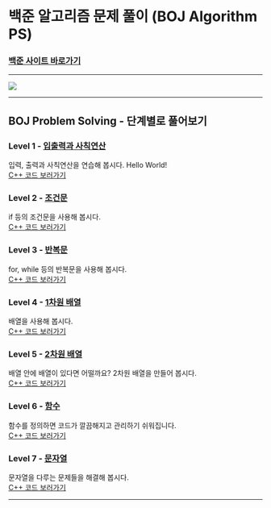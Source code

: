 # 백준 알고리즘 문제 풀이 (BOJ Algorithm PS)
### [백준 사이트 바로가기](https://www.acmicpc.net/)
- - -

<img src = "https://user-images.githubusercontent.com/58673491/188276507-4327a1ec-f3cb-4c2f-a025-871ef9f9ad6c.png"/>

- - -
## BOJ Problem Solving - 단계별로 풀어보기
### Level 1 - [입출력과 사칙연산](https://www.acmicpc.net/step/1)
입력, 출력과 사칙연산을 연습해 봅시다. Hello World!  
[C++ 코드 보러가기](https://github.com/kangdy25/BOJ_Algorithm/tree/master/01_IO_Operation)
### Level 2 - [조건문](https://www.acmicpc.net/step/4)
if 등의 조건문을 사용해 봅시다.  
[C++ 코드 보러가기](https://github.com/kangdy25/BOJ_Algorithm/tree/master/02_Conditional_Statement)
### Level 3 - [반복문](https://www.acmicpc.net/step/3)
for, while 등의 반복문을 사용해 봅시다.  
[C++ 코드 보러가기](https://github.com/kangdy25/BOJ_Algorithm/tree/master/03_Loop_Statement)
### Level 4 - [1차원 배열](https://www.acmicpc.net/step/6)
배열을 사용해 봅시다.  
[C++ 코드 보러가기](https://github.com/kangdy25/BOJ_Algorithm/tree/master/04_One-Dimensional_Array)
### Level 5 - [2차원 배열](https://www.acmicpc.net/step/2)
배열 안에 배열이 있다면 어떨까요? 2차원 배열을 만들어 봅시다.  
[C++ 코드 보러가기](https://github.com/kangdy25/BOJ_Algorithm/tree/master/05_Two_Dimensional_Array)
### Level 6 - [함수](https://www.acmicpc.net/step/5)
함수를 정의하면 코드가 깔끔해지고 관리하기 쉬워집니다.  
[C++ 코드 보러가기](https://github.com/kangdy25/BOJ_Algorithm/tree/master/06_Function)
### Level 7 - [문자열](https://www.acmicpc.net/step/7)
문자열을 다루는 문제들을 해결해 봅시다.  
[C++ 코드 보러가기](https://github.com/kangdy25/BOJ_Algorithm/tree/master/07_String)
- - -
